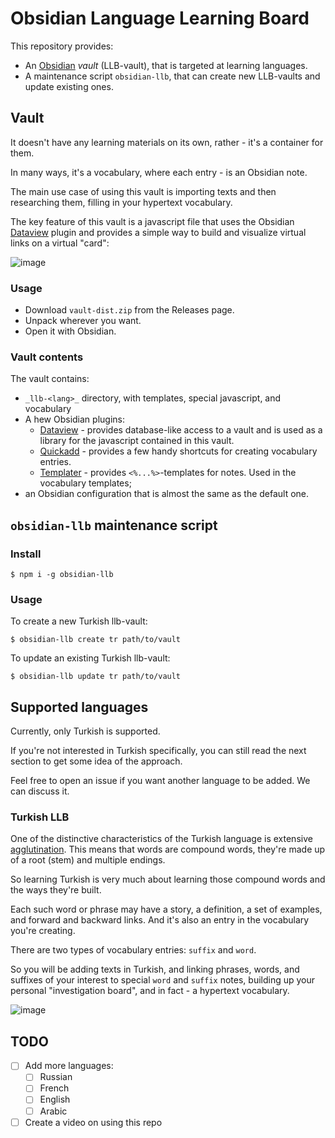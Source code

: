 # Obsidian Language Learning Board

This repository provides:

- An [Obsidian](https://obsidian.md/) _vault_ (LLB-vault), that is targeted at learning languages.
- A maintenance script `obsidian-llb`, that can create new LLB-vaults and update existing ones.

## Vault

It doesn't have any learning materials on its own, rather - it's a container for them.

In many ways, it's a vocabulary, where each entry - is an Obsidian note.

The main use case of using this vault is importing texts and then researching them, filling in your hypertext vocabulary.

The key feature of this vault is a javascript file that uses the Obsidian [Dataview](https://github.com/blacksmithgu/obsidian-dataview) plugin and provides a simple way to build and visualize virtual links on a virtual "card":

![image](https://user-images.githubusercontent.com/114060/211510685-d03d1251-434d-479c-bb1f-a919840d404b.png)

### Usage

- Download `vault-dist.zip` from the Releases page.
- Unpack wherever you want.
- Open it with Obsidian.

### Vault contents

The vault contains:

- `_llb-<lang>_` directory, with templates, special javascript, and vocabulary
- A hew Obsidian plugins:
  - [Dataview](https://github.com/blacksmithgu/obsidian-dataview) - provides database-like access to a vault and is used as a library for the javascript contained in this vault.
  - [Quickadd](https://github.com/chhoumann/quickadd) - provides a few handy shortcuts for creating vocabulary entries.
  - [Templater](https://github.com/SilentVoid13/Templater) - provides `<%...%>`-templates for notes. Used in the vocabulary templates;
- an Obsidian configuration that is almost the same as the default one.

## `obsidian-llb` maintenance script

### Install

```
$ npm i -g obsidian-llb
```

### Usage

To create a new Turkish llb-vault:

```
$ obsidian-llb create tr path/to/vault
```

To update an existing Turkish llb-vault:

```
$ obsidian-llb update tr path/to/vault
```

## Supported languages

Currently, only Turkish is supported.

If you're not interested in Turkish specifically, you can still read the next section to get some idea of the approach.

Feel free to open an issue if you want another language to be added. We can discuss it.

### Turkish LLB

One of the distinctive characteristics of the Turkish language is extensive [agglutination](https://www.turkishtextbook.com/adding-word-endings-agglutination/).
This means that words are compound words, they're made up of a root (stem) and multiple endings.

So learning Turkish is very much about learning those compound words and the ways they're built.

Each such word or phrase may have a story, a definition, a set of examples, and forward and backward links. And it's also an entry in the vocabulary you're creating.

There are two types of vocabulary entries: `suffix` and `word`.

So you will be adding texts in Turkish, and linking phrases, words, and suffixes of your interest to special `word` and `suffix` notes, building up your personal "investigation board", and in fact - a hypertext vocabulary.

![image](https://user-images.githubusercontent.com/114060/211514176-245e9273-b568-4e94-9ba3-c2c9ae73a794.png)

## TODO

- [ ] Add more languages:
  - [ ] Russian
  - [ ] French
  - [ ] English
  - [ ] Arabic
- [ ] Create a video on using this repo
